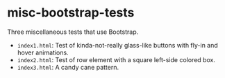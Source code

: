 # misc-bootstrap-tests

Three miscellaneous tests that use Bootstrap.

- `index1.html`: Test of kinda-not-really glass-like buttons with fly-in and hover animations.
- `index2.html`: Test of row element with a square left-side colored box.
- `index3.html`: A candy cane pattern.
